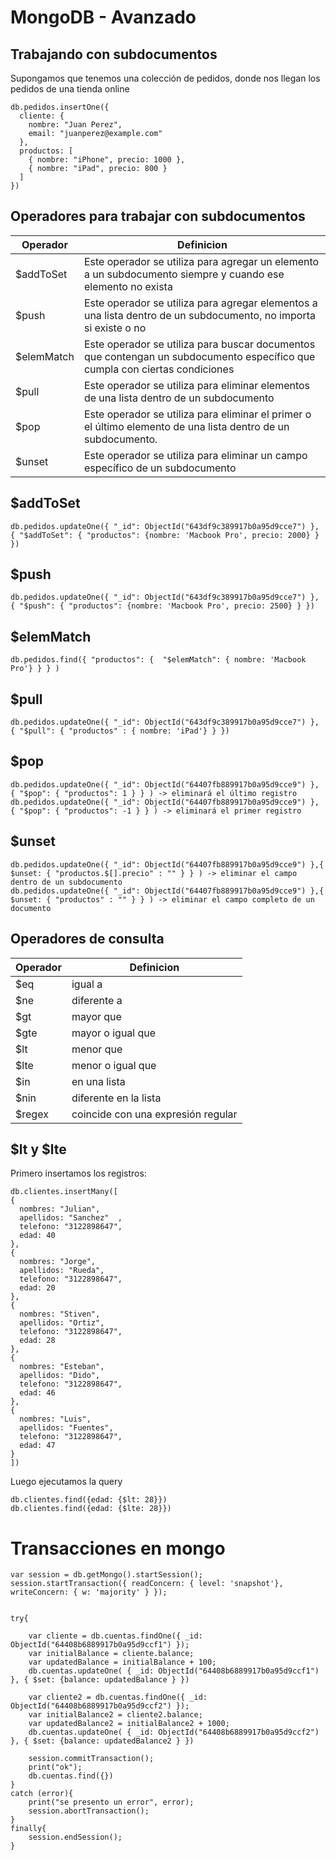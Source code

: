# MongoDB - Avanzado

## Trabajando con subdocumentos
Supongamos que tenemos una colección de pedidos, donde nos llegan los pedidos de una tienda online
```
db.pedidos.insertOne({
  cliente: {
    nombre: "Juan Perez",
    email: "juanperez@example.com"
  },
  productos: [
    { nombre: "iPhone", precio: 1000 },
    { nombre: "iPad", precio: 800 }
  ]
})
```

## Operadores para trabajar con subdocumentos

|Operador|Definicion
|-------|----------|
|$addToSet| Este operador se utiliza para agregar un elemento a un subdocumento siempre y cuando ese elemento no exista|
|$push|Este operador se utiliza para agregar elementos a una lista dentro de un subdocumento, no importa si existe o no|
|$elemMatch| Este operador se utiliza para buscar documentos que contengan un subdocumento específico que cumpla con ciertas condiciones|
|$pull|Este operador se utiliza para eliminar elementos de una lista dentro de un subdocumento|
|$pop| Este operador se utiliza para eliminar el primer o el último elemento de una lista dentro de un subdocumento. |
|$unset|Este operador se utiliza para eliminar un campo específico de un subdocumento|

## $addToSet
```
db.pedidos.updateOne({ "_id": ObjectId("643df9c389917b0a95d9cce7") }, { "$addToSet": { "productos": {nombre: 'Macbook Pro', precio: 2000} } })
```
## $push
```
db.pedidos.updateOne({ "_id": ObjectId("643df9c389917b0a95d9cce7") }, { "$push": { "productos": {nombre: 'Macbook Pro', precio: 2500} } })
```
## $elemMatch
```
db.pedidos.find({ "productos": {  "$elemMatch": { nombre: 'Macbook Pro'} } } )
```

## $pull
```
db.pedidos.updateOne({ "_id": ObjectId("643df9c389917b0a95d9cce7") }, { "$pull": { "productos" : { nombre: 'iPad'} } })
```

## $pop
```
db.pedidos.updateOne({ "_id": ObjectId("64407fb889917b0a95d9cce9") }, { "$pop": { "productos": 1 } } ) -> eliminará el último registro
db.pedidos.updateOne({ "_id": ObjectId("64407fb889917b0a95d9cce9") }, { "$pop": { "productos": -1 } } ) -> eliminará el primer registro

```

## $unset
```
db.pedidos.updateOne({ "_id": ObjectId("64407fb889917b0a95d9cce9") },{ $unset: { "productos.$[].precio" : "" } } ) -> eliminar el campo dentro de un subdocumento
db.pedidos.updateOne({ "_id": ObjectId("64407fb889917b0a95d9cce9") },{ $unset: { "productos" : "" } } ) -> eliminar el campo completo de un documento
```

## Operadores de consulta

|Operador|Definicion
|-------|----------|
|$eq| igual a|
|$ne| diferente a|
|$gt| mayor que|
|$gte| mayor o igual que|
|$lt| menor que|
|$lte| menor o igual que|
|$in| en una lista|
|$nin| diferente en la lista|
|$regex|coincide con una expresión regular|


## $lt y $lte
Primero insertamos los registros:
```
db.clientes.insertMany([
{
  nombres: "Julian",
  apellidos: "Sanchez"  ,
  telefono: "3122898647", 
  edad: 40  
},
{
  nombres: "Jorge",
  apellidos: "Rueda",
  telefono: "3122898647",
  edad: 20  
},
{
  nombres: "Stiven",
  apellidos: "Ortiz",
  telefono: "3122898647",
  edad: 28  
},
{
  nombres: "Esteban",
  apellidos: "Dido",
  telefono: "3122898647",
  edad: 46  
},
{
  nombres: "Luis",
  apellidos: "Fuentes",
  telefono: "3122898647",
  edad: 47
}
])
```
Luego ejecutamos la query
```
db.clientes.find({edad: {$lt: 28}})
db.clientes.find({edad: {$lte: 28}})
```

# Transacciones en mongo

```
var session = db.getMongo().startSession();
session.startTransaction({ readConcern: { level: 'snapshot'}, writeConcern: { w: 'majority' } });
 

try{

    var cliente = db.cuentas.findOne({ _id: ObjectId("64408b6889917b0a95d9ccf1") });
    var initialBalance = cliente.balance; 
    var updatedBalance = initialBalance + 100; 
    db.cuentas.updateOne( { _id: ObjectId("64408b6889917b0a95d9ccf1") }, { $set: {balance: updatedBalance } })

    var cliente2 = db.cuentas.findOne({ _id: ObjectId("64408b6889917b0a95d9ccf2") });
    var initialBalance2 = cliente2.balance; 
    var updatedBalance2 = initialBalance2 + 1000; 
    db.cuentas.updateOne( { _id: ObjectId("64408b6889917b0a95d9ccf2") }, { $set: {balance: updatedBalance2 } })

    session.commitTransaction(); 
    print("ok");
    db.cuentas.find({})    
}
catch (error){
    print("se presento un error", error);
    session.abortTransaction(); 
}
finally{
    session.endSession();
}
```
